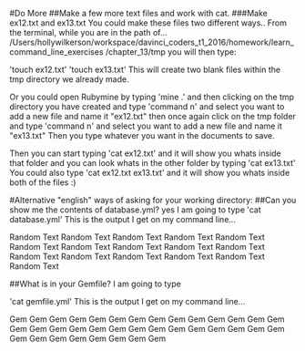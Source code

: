 #Do More
##Make a few more text files and work with cat.
###Make ex12.txt and ex13.txt
You could make these files two different ways..
From the terminal, while you are in the path of...
/Users/hollywilkerson/workspace/davinci_coders_t1_2016/homework/learn_command_line_exercises
/chapter_13/tmp
you will then type:

'touch ex12.txt'
'touch ex13.txt'
This will create two blank files within the tmp directory we already made.

Or you could open Rubymine by typing
 'mine .'
and then clicking on the tmp directory you have created and type
'command n'
and select you want to add a new file and name it "ex12.txt"
then once again click on the tmp folder and type 
'command n'
and select you want to add a new file and name it "ex13.txt"
Then you type whatever you want in the documents to save.

Then you can start typing 
'cat ex12.txt'
and it will show you whats inside that folder
and you can look whats in the other folder by typing
'cat ex13.txt'
You could also type
'cat ex12.txt ex13.txt'
and it will show you whats inside both of the files :)


#Alternative "english" ways of asking for your working directory:
##Can you show me the contents of database.yml?
yes I am going to type
'cat database.yml'
This is the output I get on my command line...

Random Text Random Text Random Text Random Text
Random Text Random Text Random Text Random Text
Random Text Random Text Random Text Random Text
Random Text Random Text Random Text Random Text


##What is in your Gemfile?
I am going to type

'cat gemfile.yml'
This is the output I get on my command line...

Gem Gem Gem Gem
Gem Gem Gem Gem
Gem Gem Gem Gem
Gem Gem Gem Gem
Gem Gem Gem Gem
Gem Gem Gem Gem
Gem Gem Gem Gem
Gem Gem Gem Gem
Gem Gem Gem Gem
